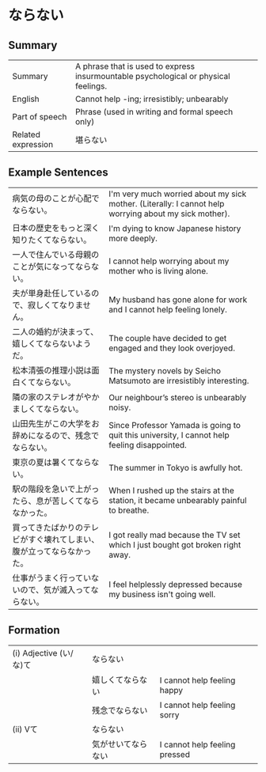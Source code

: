 # ならない

## Summary

<table><tr>   <td>Summary</td>   <td>A phrase that is used to express insurmountable psychological or physical feelings.</td></tr><tr>   <td>English</td>   <td>Cannot help -ing; irresistibly; unbearably</td></tr><tr>   <td>Part of speech</td>   <td>Phrase (used in writing and formal speech only)</td></tr><tr>   <td>Related expression</td>   <td>堪らない</td></tr></table>

## Example Sentences

<table><tr>   <td>病気の母のことが心配でならない。</td>   <td>I'm very much worried about my sick mother. (Literally: I cannot help worrying about my sick mother).</td></tr><tr>   <td>日本の歴史をもっと深く知りたくてならない。</td>   <td>I'm dying to know Japanese history more deeply.</td></tr><tr>   <td>一人で住んでいる母親のことが気になってならない。</td>   <td>I cannot help worrying about my mother who is living alone.</td></tr><tr>   <td>夫が単身赴任しているので、寂しくてなりません。</td>   <td>My husband has gone alone for work and I cannot help feeling lonely.</td></tr><tr>   <td>二人の婚約が決まって、嬉しくてならないようだ。</td>   <td>The couple have decided to get engaged and they look overjoyed.</td></tr><tr>   <td>松本清張の推理小説は面白くてならない。</td>   <td>The mystery novels by Seicho Matsumoto are irresistibly interesting.</td></tr><tr>   <td>隣の家のステレオがやかましくてならない。</td>   <td>Our neighbour&rsquo;s stereo is unbearably noisy.</td></tr><tr>   <td>山田先生がこの大学をお辞めになるので、残念でならない。</td>   <td>Since Professor Yamada is going to quit this university, I cannot help feeling disappointed.</td></tr><tr>   <td>東京の夏は暑くてならない。</td>   <td>The summer in Tokyo is awfully hot.</td></tr><tr>   <td>駅の階段を急いで上がったら、息が苦しくてならなかった。</td>   <td>When I rushed up the stairs at the station, it became unbearably painful to breathe.</td></tr><tr>   <td>買ってきたばかりのテレビがすぐ壊れてしまい、腹が立ってならなかった。</td>   <td>I got really mad because the TV set which I just bought got broken right away.</td></tr><tr>   <td>仕事がうまく行っていないので、気が滅入ってならない。</td>   <td>I feel helplessly depressed because my business isn't going well.</td></tr></table>

## Formation

<table class="table"><tbody><tr class="tr head"><td class="td"><span class="numbers">(i)</span> <span class="bold">Adjective (い/な)て</span></td><td class="td"><span class="concept">ならない</span></td><td class="td"></td></tr><tr class="tr"><td class="td"></td><td class="td"><span>嬉しくて</span><span class="concept">ならない</span></td><td class="td"><span>I cannot help feeling happy</span></td></tr><tr class="tr"><td class="td"></td><td class="td"><span>残念で</span><span class="concept">ならない</span></td><td class="td"><span>I cannot help feeling sorry</span></td></tr><tr class="tr head"><td class="td"><span class="numbers">(ii)</span> <span class="bold">Vて</span></td><td class="td"><span class="concept">ならない</span></td><td class="td"></td></tr><tr class="tr"><td class="td"></td><td class="td"><span>気がせいて</span><span class="concept">ならない</span></td><td class="td"><span>I cannot help feeling pressed</span></td></tr></tbody></table>

